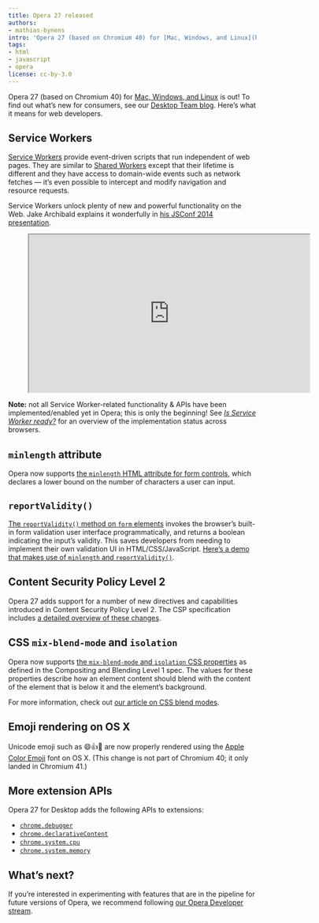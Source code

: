 ```yaml
---
title: Opera 27 released
authors:
- mathias-bynens
intro: 'Opera 27 (based on Chromium 40) for [Mac, Windows, and Linux](http://www.opera.com/computer) is out! To find out what’s new for consumers, see our [Desktop Team blog](http://www.opera.com/blogs/desktop/2015/01/opera-27-computers-bookmarks-tabs-navigation-bar/). Here’s what it means for web developers.'
tags:
- html
- javascript
- opera
license: cc-by-3.0
---
```


Opera 27 (based on Chromium 40) for [Mac, Windows, and Linux](http://www.opera.com/computer) is out! To find out what’s new for consumers, see our [Desktop Team blog](http://www.opera.com/blogs/desktop/2015/01/opera-27-computers-bookmarks-tabs-navigation-bar/). Here’s what it means for web developers.

## Service Workers

[Service Workers](https://slightlyoff.github.io/ServiceWorker/spec/service_worker/) provide event-driven scripts that run independent of web pages. They are similar to [Shared Workers](https://dev.opera.com/articles/web-workers-rise-up/) except that their lifetime is different and they have access to domain-wide events such as network fetches — it’s even possible to intercept and modify navigation and resource requests.

Service Workers unlock plenty of new and powerful functionality on the Web. Jake Archibald explains it wonderfully in [his JSConf 2014 presentation](http://2014.jsconf.eu/speakers/jake-archibald-the-serviceworker-is-coming-look-busy.html).

<figure block="figure">
	<iframe elem="media" width="570" height="320" allowfullscreen src="https://www.youtube.com/embed/SmZ9XcTpMS4"></iframe>
</figure>

**Note:** not all Service Worker-related functionality & APIs have been implemented/enabled yet in Opera; this is only the beginning! See [_Is Service Worker ready?_](https://jakearchibald.github.io/isserviceworkerready/) for an overview of the implementation status across browsers.

## `minlength` attribute

Opera now supports [the `minlength` HTML attribute for form controls](https://html.spec.whatwg.org/multipage/forms.html#attr-fe-minlength), which declares a lower bound on the number of characters a user can input.

## `reportValidity()`

[The `reportValidity()` method on `form` elements](https://html.spec.whatwg.org/multipage/forms.html#dom-form-reportvalidity) invokes the browser’s built-in form validation user interface programmatically, and returns a boolean indicating the input’s validity. This saves developers from needing to implement their own validation UI in HTML/CSS/JavaScript. [Here’s a demo that makes use of `minlength` and `reportValidity()`](https://googlechrome.github.io/samples/report-validity/).

## Content Security Policy Level 2

Opera 27 adds support for a number of new directives and capabilities introduced in Content Security Policy Level 2. The CSP specification includes [a detailed overview of these changes](https://w3c.github.io/webappsec/specs/content-security-policy/#changes-from-level-1).

## CSS `mix-blend-mode` and `isolation`

Opera now supports [the `mix-blend-mode` and `isolation` CSS properties](http://www.w3.org/TR/compositing-1/#csskeywords) as defined in the Compositing and Blending Level 1 spec. The values for these properties describe how an element content should blend with the content of the element that is below it and the element’s background.

For more information, check out [our article on CSS blend modes](https://dev.opera.com/articles/getting-to-know-css-blend-modes/).

## Emoji rendering on OS X

Unicode emoji such as 😄👍👏 are now properly rendered using the [Apple Color Emoji](https://en.wikipedia.org/wiki/Apple_Color_Emoji) font on OS X. (This change is not part of Chromium 40; it only landed in Chromium 41.)

## More extension APIs

Opera 27 for Desktop adds the following APIs to extensions:

* [`chrome.debugger`](https://developer.chrome.com/extensions/debugger)
* [`chrome.declarativeContent`](https://developer.chrome.com/extensions/declarativeContent)
* [`chrome.system.cpu`](https://developer.chrome.com/extensions/system_cpu)
* [`chrome.system.memory`](https://developer.chrome.com/extensions/system_memory)

## What’s next?

If you’re interested in experimenting with features that are in the pipeline for future versions of Opera, we recommend following [our Opera Developer stream](http://www.opera.com/developer).
